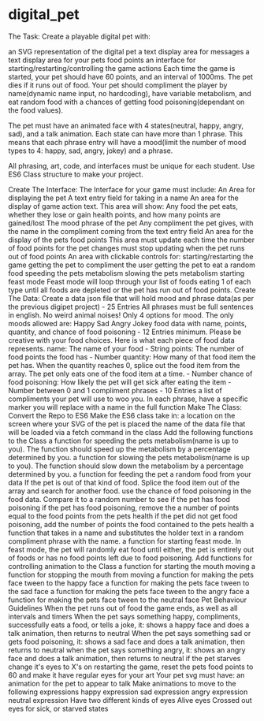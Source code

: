 # digital_pet



The Task:
Create a playable digital pet with:

an SVG representation of the digital pet
a text display area for messages
a text display area for your pets food points
an interface for starting/restarting/controlling the game actions
Each time the game is started, your pet should have 60 points, and an interval of 1000ms.  The pet dies if it runs out of food.  Your pet should compliment the player by name(dynamic name input, no hardcoding), have variable metabolism, and eat random food with a chances of getting food poisoning(dependant on the food values). 

The pet must have an animated face with 4 states(neutral, happy, angry, sad), and a talk animation.  Each state can have more than 1 phrase.  This means that each phrase entry will have a mood(limit the number of mood types to 4: happy, sad, angry, jokey) and a phrase. 

All phrasing, art, code, and interfaces must be unique for each student.  Use ES6 Class structure to make your project.

Create The Interface:
The Interface for your game must include:
An Area for displaying the pet
A text entry field for taking in a name
An area for the display of game action text.  This area will show:
Any food the pet eats, whether they lose or gain health points, and how many points are gained/lost
The mood phrase of the pet
Any compliment the pet gives, with the name in the compliment coming from the text entry field
An area for the display of the pets food points
This area must update each time the number of food points for the pet changes
must stop updating when the pet runs out of food points
An area with clickable controls for:
starting/restarting the game
getting the pet to compliment the user
getting the pet to eat a random food
speeding the pets metabolism
slowing the pets metabolism
starting feast mode
Feast mode will loop through your list of foods eating 1 of each type until all foods are depleted or the pet has run out of food points. 
Create The Data:
Create a data json file that will hold
mood and phrase data(as per the previous digipet project) - 25 Entries
All phrases must be full sentences in english.  No weird animal noises!
Only 4 options for mood.  The only moods allowed are:
Happy
Sad
Angry
Jokey
food data with name, points, quantity, and chance of food poisoning - 12 Entries minimum. Please be creative with your food choices.  Here is what each piece of food data represents.
name:  The name of your food - String
points:  The number of food points the food has - Number
quantity:  How many of that food item the pet has.  When the quantity reaches 0, splice out the food item from the array.  The pet only eats one of the food item at a time. - Number
chance of food poisoning:  How likely the pet will get sick after eating the item - Number between 0 and 1
compliment phrases - 10 Entries
a list of compliments your pet will use to woo you.  In each phrase, have a specific marker you will replace with a name in the full function
Make The Class:
Convert the Repo to ES6
Make the ES6 class take in:
a location on the screen where your SVG of the pet is placed
the name of the data file that will be loaded via a fetch command in the class
Add the following functions to the Class
a function for speeding the pets metabolism(name is up to you).  The function should speed up the metabolism by a percentage determined by you.
a function for slowing the pets metabolism(name is up to you).  The function should slow down the metabolism by a percentage determined by you.
a function for feeding the pet a random food from your data
If the pet is out of that kind of food.  Splice the food item out of the array and search for another food.
use the chance of food poisoning in the food data. Compare it to a random number to see if the pet has food poisoning
if the pet has food poisoning, remove the a number of points equal to the food points from the pets health
if the pet did not get food poisoning, add the number of points the food contained to the pets health
a function that takes in a name and substitutes the holder text in a random compliment phrase with the name.
a function for starting feast mode.  In feast mode, the pet will randomly eat food until either, the pet is entirely out of foods or has no food points left due to food poisoning.
Add functions for controlling animation to the Class
a function for starting the mouth moving
a function for stopping the mouth from moving
a function for making the pets face tween to the happy face
a function for making the pets face tween to the sad face
a function for making the pets face tween to the angry face
a function for making the pets face tween to the neutral face
Pet Behaviour Guidelines
When the pet runs out of food the game ends, as well as all intervals and timers
When the pet says something happy, compliments, successfully eats a food, or tells a joke, it:
shows a happy face and does a talk animation, then returns to neutral
When the pet says something sad or gets food poisoning, it:
shows a sad face and does a talk animation, then returns to neutral
when the pet says something angry, it:
shows an angry face and does a talk animation, then returns to neutral
if the pet starves change it's eyes to X's
on restarting the game, reset the pets food points to 60 and make it have regular eyes for your art
Your pet svg must have:
an animation for the pet to appear to talk
Make animations to move to the following expressions
happy expression
sad expression
angry expression
neutral expression
Have two different kinds of eyes
Alive eyes
Crossed out eyes for sick, or starved states
